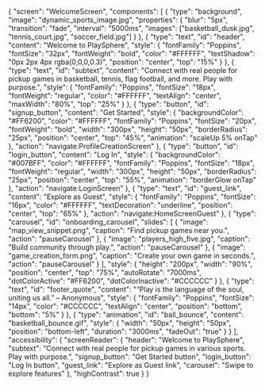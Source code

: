 {
  "screen": "WelcomeScreen",
  "components": [
    {
      "type": "background",
      "image": "dynamic_sports_image.jpg",
      "properties": {
        "blur": "5px",
        "transition": "fade",
        "interval": "5000ms",
        "images": ["basketball_dusk.jpg", "tennis_court.jpg", "soccer_field.jpg"]
      }
    },
    {
      "type": "text",
      "id": "header",
      "content": "Welcome to PlaySphere",
      "style": {
        "fontFamily": "Poppins",
        "fontSize": "32px",
        "fontWeight": "bold",
        "color": "#FFFFFF",
        "textShadow": "0px 2px 4px rgba(0,0,0,0.3)",
        "position": "center",
        "top": "15%"
      }
    },
    {
      "type": "text",
      "id": "subtext",
      "content": "Connect with real people for pickup games in basketball, tennis, flag football, and more. Play with purpose.",
      "style": {
        "fontFamily": "Poppins",
        "fontSize": "18px",
        "fontWeight": "regular",
        "color": "#FFFFFF",
        "textAlign": "center",
        "maxWidth": "80%",
        "top": "25%"
      }
    },
    {
      "type": "button",
      "id": "signup_button",
      "content": "Get Started",
      "style": {
        "backgroundColor": "#FF6200",
        "color": "#FFFFFF",
        "fontFamily": "Poppins",
        "fontSize": "20px",
        "fontWeight": "bold",
        "width": "300px",
        "height": "50px",
        "borderRadius": "25px",
        "position": "center",
        "top": "45%",
        "animation": "scaleUp 5% onTap"
      },
      "action": "navigate:ProfileCreationScreen"
    },
    {
      "type": "button",
      "id": "login_button",
      "content": "Log In",
      "style": {
        "backgroundColor": "#007BFF",
        "color": "#FFFFFF",
        "fontFamily": "Poppins",
        "fontSize": "18px",
        "fontWeight": "regular",
        "width": "300px",
        "height": "50px",
        "borderRadius": "25px",
        "position": "center",
        "top": "55%",
        "animation": "borderGlow onTap"
      },
      "action": "navigate:LoginScreen"
    },
    {
      "type": "text",
      "id": "guest_link",
      "content": "Explore as Guest",
      "style": {
        "fontFamily": "Poppins",
        "fontSize": "16px",
        "color": "#FFFFFF",
        "textDecoration": "underline",
        "position": "center",
        "top": "65%"
      },
      "action": "navigate:HomeScreenGuest"
    },
    {
      "type": "carousel",
      "id": "onboarding_carousel",
      "slides": [
        {
          "image": "map_view_snippet.png",
          "caption": "Find pickup games near you.",
          "action": "pauseCarousel"
        },
        {
          "image": "players_high_five.jpg",
          "caption": "Build community through play.",
          "action": "pauseCarousel"
        },
        {
          "image": "game_creation_form.png",
          "caption": "Create your own game in seconds.",
          "action": "pauseCarousel"
        }
      ],
      "style": {
        "height": "200px",
        "width": "90%",
        "position": "center",
        "top": "75%",
        "autoRotate": "7000ms",
        "dotColorActive": "#FF6200",
        "dotColorInactive": "#CCCCCC"
      }
    },
    {
      "type": "text",
      "id": "footer_quote",
      "content": "“Play is the language of the soul, uniting us all.” – Anonymous",
      "style": {
        "fontFamily": "Poppins",
        "fontSize": "14px",
        "color": "#CCCCCC",
        "textAlign": "center",
        "position": "bottom",
        "bottom": "5%"
      }
    },
    {
      "type": "animation",
      "id": "ball_bounce",
      "content": "basketball_bounce.gif",
      "style": {
        "width": "50px",
        "height": "50px",
        "position": "bottom-left",
        "duration": "3000ms",
        "fadeOut": "true"
      }
    }
  ],
  "accessibility": {
    "screenReader": {
      "header": "Welcome to PlaySphere",
      "subtext": "Connect with real people for pickup games in various sports. Play with purpose.",
      "signup_button": "Get Started button",
      "login_button": "Log In button",
      "guest_link": "Explore as Guest link",
      "carousel": "Swipe to explore features"
    },
    "highContrast": true
  }
}
